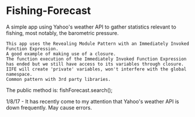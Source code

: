 # Fishing-Forecast

A simple app using Yahoo's weather API to gather statistics relevant to fishing, most notably, the barometric pressure.
```
This app uses the Revealing Module Pattern with an Immediately Invoked Function Expression.
A good example of making use of a closure.
The function execution of the Immediately Invoked Function Expression has ended but we still have access to its variables through closure.
IIFE will create 'private' variables, won't interfere with the global namespace.
Common pattern with 3rd party libraries. 
```
The public method is: fishForecast.search();

1/8/17 - It has recently come to my attention that Yahoo's weather API is down frequently. May cause errors. 
